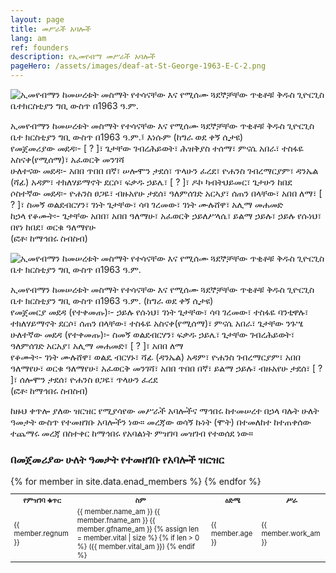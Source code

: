 ```yaml
---
layout: page
title: መሥራች አባሎች
lang: am
ref: founders
description: የኢመየብማ መሥራች አባሎች
pageHero: /assets/images/deaf-at-St-George-1963-E-C-2.png
---
```


<aside class="post-aside">
</aside>
<div class="post-content">
    <div class="bordered tiny">
      <img src="{{ site.baseurl }}/assets/images/deaf-at-St-George-1963EC.jpg"
      alt="ኢመየብማን ከመሠረቱት መስማት የተሳናቸው እና የሚሰሙ ጓደኞቻቸው ጥቂቶቹ ቅዱስ ጊዮርጊስ ቤተክርስቲያን ግቢ ውስጥ በ1963 ዓ.ም."
      class="img-responsive center-blaock" >
      <div class="caption text-center">
        <P>
          ኢመየብማን ከመሠረቱት መስማት የተሳናቸው እና የሚሰሙ ጓደኞቻቸው ጥቂቶቹ ቅዱስ ጊዮርጊስ ቤተ ክርስቲያን ግቢ ውስጥ በ1963 ዓ.ም.፤ እነሱም (ከግራ ወደ ቀኝ ሲታዩ)<br/>
          የመጀመሪያው መደዳ፡- [ ? ]፣ ጌታቸው ገብረሕይወት፣ ሕዝቅያስ ተሰማ፣ ምናሴ አበራ፣ ተስፋዬ አስናቀ(የሚሰማ)፣ አፈወርቅ መንገሻ<br/>
          ሁለተናው መደዳ፡- አበበ ጥበበ በኛ፣ ሠሎሞን ታደሰ፣ ጥላሁን ፈረደ፣ ዮሐንስ ገብረማርያም፣ ዳንኤል (ሻፊ) አዳም፣ ተክለሃይማኖት ደርሶ፣ ፍቃዱ ኃይሌ፣ [ ? ]፣ ዶኮ ካብትህይመር፣ ጌታሁን ከበደ<br/>
          ሶስተኛው መደዳ፡- ዮሐንስ ፀጋዬ፣ ብዙአየሁ ታደሰ፣ ዓለምሰገድ አርኣያ፣ ሰጠን በላቸው፣ አበበ ለማ፣ [ ? ]፣ ስመኝ ወልደብርሃን፣ ገነት ጌታቸው፣ ሳባ ገረመው፣ ገነት ሙሉሸዋ፣ አሊማ መሐመድ<br/> 
          ከኃላ የቆሙት፡- ጌታቸው አበበ፣ አበበ ዓለማሁ፣ አፈወርቅ ኃይለሥላሴ፣ ይልማ ኃይሉ፣ ኃይሉ የሱነህ፣ 
          በየነ ከበደ፣ ወርቁ ዓለማየሁ<br/>
          (ፎቶ፡ ከማኅበሩ ስብስብ)
        </P>
      </div>
    </div>
	<div class="bordered tiny">
		<img src="{{ site.baseurl }}/assets/images/deaf-at-St-George-1963EC-2-medium.png"
		alt="ኢመየብማን ከመሠረቱት መስማት የተሳናቸው እና የሚሰሙ ጓደኞቻቸው ጥቂቶቹ ቅዱስ ጊዮርጊስ ቤተ ክርስቲያን ግቢ ውስጥ በ1963 ዓ.ም."
		class="img-responsive center-block" />
		<div class="caption text-center">
			<p>
        ኢመየብማን ከመሠረቱት መስማት የተሳናቸው እና የሚሰሙ ጓደኞቻቸው ጥቂቶቹ ቅዱስ ጊዮርጊስ ቤተ ክርስቲያን ግቢ ውስጥ በ1963 ዓ.ም. (ከግራ ወደ ቀኝ ሲታዩ)<br/>
        የመጀመርያ መደዳ (የተቀመጡ)፡- ኃይሉ የሱነህ፣ ገነት ጌታቸው፣ ሳባ ገረመው፣ ተስፋዬ ባንቲዋሉ፣ ተክለሃይማኖት ደርሶ፣ ሰጠን በላቸው፣ ተስፋዬ አስናቀ(የሚሰማ)፣ ምናሴ አበራ፣ ጌታቸው ንጉሤ<br/>
        ሁለተኛው መደዳ (የተቀመጡ)፡- ስመኝ ወልደብርሃን፣ ፍቃዱ ኃይሌ፣ ጌታቸው ገብረሕይወት፣ ዓለምሰገድ አርአያ፣ አሊማ መሐመድ፣ [ ? ]፣ አበበ ለማ<br/>
        የቆሙት፡- ገነት ሙሉሸዋ፣ ወልዴ ብርሃኑ፣ ሻፊ (ዳንኤል) አዳም፣ ዮሐንስ ገብረማርያም፣ አበበ ዓለማየሁ፣ ወርቁ ዓለማየሁ፣ አፈወርቅ መንገሻ፣ አበበ ጥበበ በኛ፣ ይልማ ኃይሉ፣ ብዙአየሁ ታደሰ፣ [ ? ]፣ ሰሎሞን ታደሰ፣ ዮሐንስ ፀጋዬ፣ ጥላሁን ፈረደ<br/>
        (ፎቶ፡ ከማኅበሩ ስብስብ)
			</p>
		</div>
	</div>
	<p>
    ከዙህ ቀጥሎ ያለው ዝርዝር የሚያሳየው መሥራች አባሎችና ማኅበሩ ከተመሠረተ በኃላ ባሉት ሁለት ዓመታት ውስጥ የተመዘገቡ አባሎችን ነው። መረጃው ወሳኝ ኩነት (ሞት) በተመለከተ ከተጠቀሰው ተጨማሩ መረጃ በስተቀር ከማኅበሩ የአባልነት ምዝገባ መዝገብ የተወሰደ ነው።
	</p>
    <p>
      <div class="panel panel-primary">
        <div class="panel-heading">
          <h3 class="panel-title">በመጀመሪያው ሁለት ዓመታት የተመዘገቡ የአባሎች ዝርዝር</h3>
        </div>
        <table class="table table-bordered" style="font-size: 0.8em;">
          <tr>
            <th>የምዝገባ ቁጥር</th>
            <th>ስም</th>
            <th>ዕድሜ</th>
            <th>ሥራ</th>
          </tr>
          {% for member in site.data.enad_members %}
            <tr>
              <td>{{ member.regnum }}</td>
              <td>
                {{ member.name_am }} {{ member.fname_am }} {{ member.gfname_am }}
                {% assign len = member.vital | size %}
                {% if len > 0 %}
                 ({{ member.vital_am }})
                {% endif %}
              </td>
              <td>{{ member.age }}</td>
              <td>{{ member.work_am }}</td>
            </tr>
          {% endfor %}
        </table>
      </div>  
    </p>
</div>
